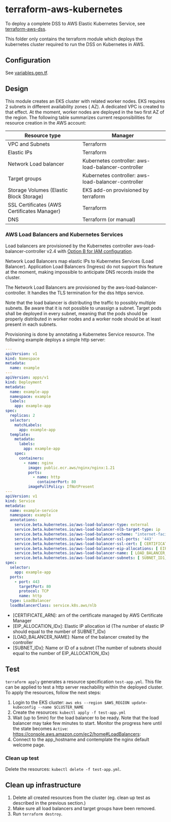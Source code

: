 # terraform-aws-kubernetes

To deploy a complete DSS to AWS Elastic Kubernetes Service, see [terraform-aws-dss](../../modules/terraform-aws-dss).

This folder only contains the terraform module which deploys the kubernetes cluster required to run the DSS on
Kubernetes in AWS.

## Configuration

See [variables.gen.tf](variables.gen.tf).

## Design

This module creates an EKS cluster with related worker nodes. EKS requires 2 subnets in different availability zones (
AZ). A dedicated VPC is created to that effect. At the moment, worker nodes are deployed in the two first AZ of the
region. The following table summarizes current responsibilities for resource creation in the AWS account:

| Resource type                               | Manager                                             |
|---------------------------------------------|-----------------------------------------------------|
| VPC and Subnets                             | Terraform                                           |
| Elastic IPs                                 | Terraform                                           |
| Network Load balancer                       | Kubernetes controller: aws-load-balancer-controller |
| Target groups                               | Kubernetes controller: aws-load-balancer-controller |
| Storage Volumes (Elastic Block Storage)     | EKS add-on provisioned by terraform                 |
| SSL Certificates (AWS Certificates Manager) | Terraform                                           |
| DNS                                         | Terraform (or manual)                               |


### AWS Load Balancers and Kubernetes Services

Load balancers are provisioned by the Kubernetes controller aws-load-balancer-controller v2.4
with [Option B for IAM configuration](https://kubernetes-sigs.github.io/aws-load-balancer-controller/v2.4/deploy/installation/#option-b-attach-iam-policies-to-nodes).

Network Load Balancers map elastic IPs to Kubernetes Services (Load Balancer). Application Load Balancers (Ingress) do
not support this feature at the moment, making impossible to anticipate DNS records inside the cluster.

The Network Load Balancers are provisioned by the aws-load-balancer-controller. It handles the TLS termination for
the dss https service.

Note that the load balancer is distributing the traffic to possibly multiple subnets. Be aware that it is not possible
to unassign a subnet. Target pods shall be deployed in every subnet, meaning that the pods should be properly
distributed in worker nodes and a worker node should be at least present in each subnets.

Provisioning is done by annotating a Kubernetes Service resource. The following example deploys a simple http server:

```yaml
---
apiVersion: v1
kind: Namespace
metadata:
  name: example
---
apiVersion: apps/v1
kind: Deployment
metadata:
  name: example-app
  namespace: example
  labels:
    app: example-app
spec:
  replicas: 2
  selector:
    matchLabels:
      app: example-app
  template:
    metadata:
      labels:
        app: example-app
    spec:
      containers:
        - name: nginx
          image: public.ecr.aws/nginx/nginx:1.21
          ports:
            - name: http
              containerPort: 80
          imagePullPolicy: IfNotPresent
---
apiVersion: v1
kind: Service
metadata:
  name: example-service
  namespace: example
  annotations:
    service.beta.kubernetes.io/aws-load-balancer-type: external
    service.beta.kubernetes.io/aws-load-balancer-nlb-target-type: ip
    service.beta.kubernetes.io/aws-load-balancer-scheme: "internet-facing"
    service.beta.kubernetes.io/aws-load-balancer-ssl-ports: '443'
    service.beta.kubernetes.io/aws-load-balancer-ssl-cert: [ CERTIFICATE_ARN ]
    service.beta.kubernetes.io/aws-load-balancer-eip-allocations: [ EIP_ALLOCATION_ID1,EIP_ALLOCATION_ID2,... ]
    service.beta.kubernetes.io/aws-load-balancer-name: [ LOAD_BALANCER_NAME ]
    service.beta.kubernetes.io/aws-load-balancer-subnets: [ SUBNET_ID1,SUBNET_ID2,... ]
spec:
  selector:
    app: example-app
  ports:
    - port: 443
      targetPort: 80
      protocol: TCP
      name: http
  type: LoadBalancer
  loadBalancerClass: service.k8s.aws/nlb
```

- [CERTIFICATE_ARN]: arn of the certificate managed by AWS Certificate Manager
- [EIP_ALLOCATION_IDx]: Elastic IP allocation id (The number of elastic IP should equal to the number of SUBNET_IDx)
- [LOAD_BALANCER_NAME]: Name of the balancer created by the controller
- [SUBNET_IDx]: Name or ID of a subnet (The number of subnets should equal to the number of EIP_ALLOCATION_IDx)


## Test

`terraform apply` generates a resource specification `test-app.yml`. This file can be applied to test a http server
reachability within the deployed cluster. To apply the resources, follow the next steps:

1. Login to the EKS cluster: `aws eks --region $AWS_REGION update-kubeconfig --name $CLUSTER_NAME`
2. Create the resources: `kubectl apply -f test-app.yml`
3. Wait (up to 5min) for the load balancer to be ready. Note that the load balancer may take few minutes to start.
   Monitor the progress here until the state becomes `Active`: https://console.aws.amazon.com/ec2/home#LoadBalancers:
4. Connect to the app_hostname and contemplate the nginx default welcome page.

### Clean up test

Delete the resources: `kubectl delete -f test-app.yml`.


## Clean up infrastructure

1. Delete all created resources from the cluster (eg. clean up test as described in the previous section.)
2. Make sure all load balancers and target groups have been removed.
3. Run `terraform destroy`.


